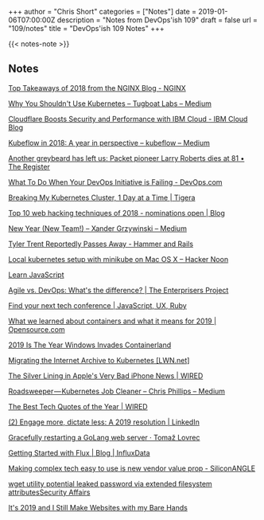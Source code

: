 +++
author = "Chris Short"
categories = ["Notes"]
date = 2019-01-06T07:00:00Z
description = "Notes from DevOps'ish 109"
draft = false
url = "109/notes"
title = "DevOps'ish 109 Notes"
+++

{{< notes-note >}}

## Notes

[Top Takeaways of 2018 from the NGINX Blog - NGINX](https://www.nginx.com/blog/top-takeaways-2018-nginx-blog/)

[Why You Shouldn't Use Kubernetes – Tugboat Labs – Medium](https://medium.com/@strebeld/why-you-shouldnt-use-kubernetes-525d19c7f2e6)

[Cloudflare Boosts Security and Performance with IBM Cloud - IBM Cloud Blog](https://www.ibm.com/blogs/bluemix/2019/01/cloudflare-boosts-security-and-performance-with-ibm-cloud/)

[Kubeflow in 2018: A year in perspective – kubeflow – Medium](https://medium.com/kubeflow/kubeflow-in-2018-a-year-in-perspective-49c273b490f4)

[Another greybeard has left us: Packet pioneer Larry Roberts dies at 81 • The Register](https://www.theregister.co.uk/2019/01/02/arpanet_larry_roberts_dies_aged_81/)

[What To Do When Your DevOps Initiative is Failing - DevOps.com](https://devops.com/what-to-do-when-your-devops-initiative-is-failing/)

[Breaking My Kubernetes Cluster, 1 Day at a Time | Tigera](https://www.tigera.io/blog/breaking-my-cluster1-day-at-a-time/)

[Top 10 web hacking techniques of 2018 - nominations open | Blog](https://portswigger.net/blog/top-10-web-hacking-techniques-of-2018-nominations-open)

[New Year (New Team!) – Xander Grzywinski – Medium](https://medium.com/@XanderGrzy/new-year-new-team-4e95a8f79120)

[Tyler Trent Reportedly Passes Away - Hammer and Rails](https://www.hammerandrails.com/2019/1/1/18164600/tyler-trent-passes-away)

[Local kubernetes setup with minikube on Mac OS X – Hacker Noon](https://hackernoon.com/local-kubernetes-setup-with-minikube-on-mac-os-x-eeeb1cbdc0b)

[Learn JavaScript](https://learnjavascript.online/)

[Agile vs. DevOps: What's the difference? | The Enterprisers Project](https://enterprisersproject.com/article/2019/1/agile-vs-devops-whats-difference)

[Find your next tech conference | JavaScript, UX, Ruby](https://confs.tech/)

[What we learned about containers and what it means for 2019 | Opensource.com](https://opensource.com/article/19/1/best-of-containers)

[2019 Is The Year Windows Invades Containerland](https://www.forbes.com/sites/forbestechcouncil/2019/01/03/2019-is-the-year-windows-invades-containerland/#6e2eeffd7dd7)

[Migrating the Internet Archive to Kubernetes [LWN.net]](https://lwn.net/SubscriberLink/775832/55f04da3a55d84f7/)

[The Silver Lining in Apple's Very Bad iPhone News | WIRED](https://www.wired.com/story/silver-lining-apples-very-bad-iphone-news/)

[Roadsweeper — Kubernetes Job Cleaner – Chris Phillips – Medium](https://medium.com/@cminion/roadsweeper-kubernetes-job-cleaner-790a359dfee2)

[The Best Tech Quotes of the Year | WIRED](https://www.wired.com/story/best-tech-quotes-of-the-year/)

[(2) Engage more, dictate less: A 2019 resolution | LinkedIn](https://www.linkedin.com/pulse/engage-more-dictate-less-2019-resolution-jim-whitehurst/)

[Gracefully restarting a GoLang web server · Tomaž Lovrec](https://tomaz.lovrec.eu/posts/graceful-server-restart/)

[Getting Started with Flux | Blog | InfluxData](https://www.influxdata.com/blog/getting-started-with-flux/)

[Making complex tech easy to use is new vendor value prop - SiliconANGLE](https://siliconangle.com/2019/01/03/making-complex-tech-easy-use-new-vendor-value-prop-think2019/)

[wget utility potential leaked password via extended filesystem attributesSecurity Affairs](https://securityaffairs.co/wordpress/79413/security/wget-flaw.html)

[It's 2019 and I Still Make Websites with my Bare Hands](https://medium.com/@mattholt/its-2019-and-i-still-make-websites-with-my-bare-hands-73d4eec6b7)
